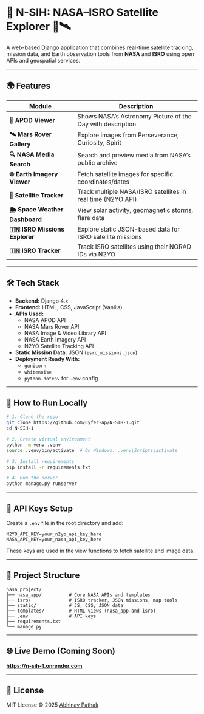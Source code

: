# 📡 N-SIH: NASA–ISRO Satellite Explorer 🚀🛰️

A web-based Django application that combines real-time satellite tracking, mission data, and Earth observation tools from **NASA** and **ISRO** using open APIs and geospatial services.

---

## 🌍 Features

| Module | Description |
|--------|-------------|
| **🌌 APOD Viewer** | Shows NASA’s Astronomy Picture of the Day with description |
| **🛰️ Mars Rover Gallery** | Explore images from Perseverance, Curiosity, Spirit |
| **🔍 NASA Media Search** | Search and preview media from NASA’s public archive |
| **🌐 Earth Imagery Viewer** | Fetch satellite images for specific coordinates/dates |
| **📡 Satellite Tracker** | Track multiple NASA/ISRO satellites in real time (N2YO API) |
| **🌦️ Space Weather Dashboard** | View solar activity, geomagnetic storms, flare data |
| **🇮🇳 ISRO Missions Explorer** | Explore static JSON-based data for ISRO satellite missions |
| **🇮🇳 ISRO Tracker** | Track ISRO satellites using their NORAD IDs via N2YO |

---

## 🛠️ Tech Stack

- **Backend:** Django 4.x
- **Frontend:** HTML, CSS, JavaScript (Vanilla)
- **APIs Used:**
  - NASA APOD API
  - NASA Mars Rover API
  - NASA Image & Video Library API
  - NASA Earth Imagery API
  - N2YO Satellite Tracking API
- **Static Mission Data:** JSON (`isro_missions.json`)
- **Deployment Ready With:**
  - `gunicorn`
  - `whitenoise`
  - `python-dotenv` for `.env` config

---

## 🚀 How to Run Locally

```bash
# 1. Clone the repo
git clone https://github.com/Cyfer-ap/N-SIH-1.git
cd N-SIH-1

# 2. Create virtual environment
python -m venv .venv
source .venv/bin/activate  # On Windows: .venv\Scripts\activate

# 3. Install requirements
pip install -r requirements.txt

# 4. Run the server
python manage.py runserver
```

---

## 🔐 API Keys Setup

Create a `.env` file in the root directory and add:

```env
N2YO_API_KEY=your_n2yo_api_key_here
NASA_API_KEY=your_nasa_api_key_here
```

These keys are used in the view functions to fetch satellite and image data.

---

## 📁 Project Structure

```
nasa_project/
├── nasa_app/          # Core NASA APIs and templates
├── isro/              # ISRO tracker, JSON missions, map tools
├── static/            # JS, CSS, JSON data
├── templates/         # HTML views (nasa_app and isro)
├── .env               # API keys
├── requirements.txt
└── manage.py
```

---

## 🌐 Live Demo (Coming Soon)

**https://n-sih-1.onrender.com**

---

## 📜 License

MIT License © 2025 [Abhinav Pathak](https://github.com/Cyfer-ap)
